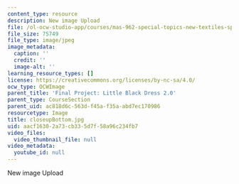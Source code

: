 ```yaml
---
content_type: resource
description: New image Upload
file: /ol-ocw-studio-app/courses/mas-962-special-topics-new-textiles-spring-2010/aacf16302a73cb335d7f58a96c234fb7_closeupBottom.jpg
file_size: 75749
file_type: image/jpeg
image_metadata:
  caption: ''
  credit: ''
  image-alt: ''
learning_resource_types: []
license: https://creativecommons.org/licenses/by-nc-sa/4.0/
ocw_type: OCWImage
parent_title: 'Final Project: Little Black Dress 2.0'
parent_type: CourseSection
parent_uid: ac818d6c-563d-f45a-f35a-abd7ec170986
resourcetype: Image
title: closeupBottom.jpg
uid: aacf1630-2a73-cb33-5d7f-58a96c234fb7
video_files:
  video_thumbnail_file: null
video_metadata:
  youtube_id: null
---
```

New image Upload